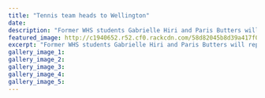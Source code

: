 ```yaml
---
title: "Tennis team heads to Wellington"
date: 
description: "Former WHS students Gabrielle Hiri and Paris Butters will represent Wanganui at the Renouf Tennis Centre in Wellington..."
featured_image: http://c1940652.r52.cf0.rackcdn.com/58d82045b8d39a417f000051/Tennis-Balls.jpg
excerpt: "Former WHS students Gabrielle Hiri and Paris Butters will represent Wanganui at the Renouf Tennis Centre in Wellington."
gallery_image_1: 
gallery_image_2: 
gallery_image_3: 
gallery_image_4: 
gallery_image_5: 
---
```

